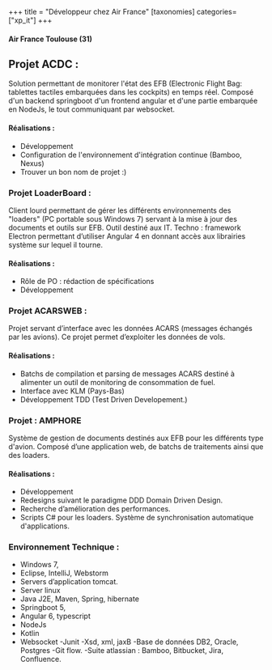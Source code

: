 +++
title = "Développeur chez Air France"
[taxonomies]
categories=["xp_it"]
+++

#### Air France Toulouse (31)

## Projet ACDC :

Solution permettant de monitorer l'état des EFB (Electronic Flight Bag: tablettes tactiles embarquées dans les cockpits) en temps réel. Composé d'un backend springboot d'un frontend angular et d'une partie embarquée en NodeJs, le tout communiquant par websocket.

#### Réalisations :
- Développement
- Configuration de l'environnement d'intégration continue (Bamboo, Nexus)
- Trouver un bon nom de projet :)

### Projet LoaderBoard :

Client lourd permettant de gérer les différents environnements des "loaders" (PC portable sous Windows 7) servant à la mise à jour des documents et outils sur EFB. Outil destiné aux IT. Techno : framework Electron permettant d’utiliser Angular 4 en donnant accès aux librairies système sur lequel il tourne.

#### Réalisations :
- Rôle de PO : rédaction de spécifications
- Développement

### Projet ACARSWEB :

Projet servant d’interface avec les données ACARS (messages échangés par les avions). Ce projet permet d’exploiter les données de vols.

#### Réalisations :
- Batchs de compilation et parsing de messages ACARS destiné à alimenter un outil de monitoring de consommation de fuel.
- Interface avec KLM (Pays-Bas)
- Développement TDD (Test Driven Developement.)

### Projet : AMPHORE

Système de gestion de documents destinés aux EFB pour les différents type d'avion.
Composé d’une application web, de batchs de traitements ainsi que des loaders.

#### Réalisations :
- Développement
- Redesigns suivant le paradigme DDD Domain Driven Design.
- Recherche d’amélioration des performances.
- Scripts C# pour les loaders. Système de synchronisation automatique d'applications.

### Environnement Technique :
- Windows 7,
- Eclipse, IntelliJ, Webstorm
- Servers d’application tomcat.
- Server linux
- Java J2E, Maven, Spring, hibernate
- Springboot 5,
- Angular 6, typescript
- NodeJs
- Kotlin
- Websocket
-Junit
-Xsd, xml, jaxB
-Base de données DB2, Oracle, Postgres
-Git flow.
-Suite atlassian : Bamboo, Bitbucket, Jira, Confluence.
